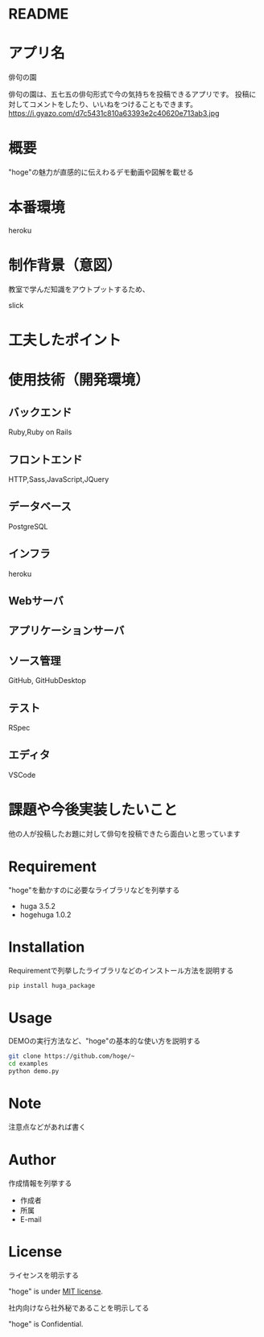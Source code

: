 # README

# アプリ名
 
俳句の園
 
俳句の園は、五七五の俳句形式で今の気持ちを投稿できるアプリです。
投稿に対してコメントをしたり、いいねをつけることもできます。
https://i.gyazo.com/d7c5431c810a63393e2c40620e713ab3.jpg

 
# 概要
 
"hoge"の魅力が直感的に伝えわるデモ動画や図解を載せる
 
# 本番環境
heroku

# 制作背景（意図）
教室で学んだ知識をアウトプットするため、

slick

# 工夫したポイント




# 使用技術（開発環境）

## バックエンド
Ruby,Ruby on Rails
## フロントエンド
HTTP,Sass,JavaScript,JQuery
## データベース
PostgreSQL 
## インフラ
heroku
## Webサーバ

## アプリケーションサーバ

## ソース管理
GitHub, GitHubDesktop
## テスト
RSpec
## エディタ
VSCode
 


# 課題や今後実装したいこと
他の人が投稿したお題に対して俳句を投稿できたら面白いと思っています

 
# Requirement
 
"hoge"を動かすのに必要なライブラリなどを列挙する
 
* huga 3.5.2
* hogehuga 1.0.2
 
# Installation
 
Requirementで列挙したライブラリなどのインストール方法を説明する
 
```bash
pip install huga_package
```
 
# Usage
 
DEMOの実行方法など、"hoge"の基本的な使い方を説明する
 
```bash
git clone https://github.com/hoge/~
cd examples
python demo.py
```
 
# Note
 
注意点などがあれば書く
 
# Author
 
作成情報を列挙する
 
* 作成者
* 所属
* E-mail
 
# License
ライセンスを明示する
 
"hoge" is under [MIT license](https://en.wikipedia.org/wiki/MIT_License).
 
社内向けなら社外秘であることを明示してる
 
"hoge" is Confidential.